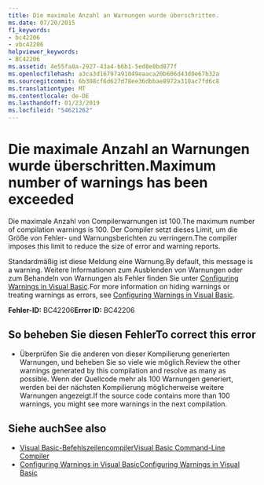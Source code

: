 ```yaml
---
title: Die maximale Anzahl an Warnungen wurde überschritten.
ms.date: 07/20/2015
f1_keywords:
- bc42206
- vbc42206
helpviewer_keywords:
- BC42206
ms.assetid: 4e55fa8a-2927-43a4-b6b1-5ed8e8bd877f
ms.openlocfilehash: a3ca3d16797a91049eaaca20b606d43d0e67b32a
ms.sourcegitcommit: 6b308cf6d627d78ee36dbbae8972a310ac7fd6c8
ms.translationtype: MT
ms.contentlocale: de-DE
ms.lasthandoff: 01/23/2019
ms.locfileid: "54621262"
---
```

# <a name="maximum-number-of-warnings-has-been-exceeded"></a><span data-ttu-id="3796f-102">Die maximale Anzahl an Warnungen wurde überschritten.</span><span class="sxs-lookup"><span data-stu-id="3796f-102">Maximum number of warnings has been exceeded</span></span>
<span data-ttu-id="3796f-103">Die maximale Anzahl von Compilerwarnungen ist 100.</span><span class="sxs-lookup"><span data-stu-id="3796f-103">The maximum number of compilation warnings is 100.</span></span> <span data-ttu-id="3796f-104">Der Compiler setzt dieses Limit, um die Größe von Fehler- und Warnungsberichten zu verringern.</span><span class="sxs-lookup"><span data-stu-id="3796f-104">The compiler imposes this limit to reduce the size of error and warning reports.</span></span>  
  
 <span data-ttu-id="3796f-105">Standardmäßig ist diese Meldung eine Warnung.</span><span class="sxs-lookup"><span data-stu-id="3796f-105">By default, this message is a warning.</span></span> <span data-ttu-id="3796f-106">Weitere Informationen zum Ausblenden von Warnungen oder zum Behandeln von Warnungen als Fehler finden Sie unter [Configuring Warnings in Visual Basic](/visualstudio/ide/configuring-warnings-in-visual-basic).</span><span class="sxs-lookup"><span data-stu-id="3796f-106">For more information on hiding warnings or treating warnings as errors, see [Configuring Warnings in Visual Basic](/visualstudio/ide/configuring-warnings-in-visual-basic).</span></span>  
  
 <span data-ttu-id="3796f-107">**Fehler-ID:** BC42206</span><span class="sxs-lookup"><span data-stu-id="3796f-107">**Error ID:** BC42206</span></span>  
  
## <a name="to-correct-this-error"></a><span data-ttu-id="3796f-108">So beheben Sie diesen Fehler</span><span class="sxs-lookup"><span data-stu-id="3796f-108">To correct this error</span></span>  
  
-   <span data-ttu-id="3796f-109">Überprüfen Sie die anderen von dieser Kompilierung generierten Warnungen, und beheben Sie so viele wie möglich.</span><span class="sxs-lookup"><span data-stu-id="3796f-109">Review the other warnings generated by this compilation and resolve as many as possible.</span></span> <span data-ttu-id="3796f-110">Wenn der Quellcode mehr als 100 Warnungen generiert, werden bei der nächsten Kompilierung möglicherweise weitere Warnungen angezeigt.</span><span class="sxs-lookup"><span data-stu-id="3796f-110">If the source code contains more than 100 warnings, you might see more warnings in the next compilation.</span></span>  
  
## <a name="see-also"></a><span data-ttu-id="3796f-111">Siehe auch</span><span class="sxs-lookup"><span data-stu-id="3796f-111">See also</span></span>
- [<span data-ttu-id="3796f-112">Visual Basic-Befehlszeilencompiler</span><span class="sxs-lookup"><span data-stu-id="3796f-112">Visual Basic Command-Line Compiler</span></span>](../../visual-basic/reference/command-line-compiler/index.md)
- [<span data-ttu-id="3796f-113">Configuring Warnings in Visual Basic</span><span class="sxs-lookup"><span data-stu-id="3796f-113">Configuring Warnings in Visual Basic</span></span>](/visualstudio/ide/configuring-warnings-in-visual-basic)
